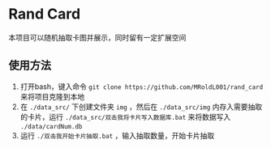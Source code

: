 # Rand Card #

本项目可以随机抽取卡图并展示，同时留有一定扩展空间

## 使用方法 ##

1. 打开bash，键入命令 `git clone https://github.com/MRoldL001/rand_card` 来将项目克隆到本地
2. 在 `./data_src/` 下创建文件夹 `img` ，然后在 `./data_src/img` 内存入需要抽取的卡片，运行 `./data_src/双击我将卡片写入数据库.bat` 来将数据写入 `./data/cardNum.db` 
3. 运行 `./双击我开始卡片抽取.bat` ，输入抽取数量，开始卡片抽取
